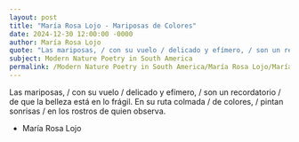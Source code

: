 ```yaml
---
layout: post
title: "María Rosa Lojo - Mariposas de Colores"
date: 2024-12-30 12:00:00 -0000
author: María Rosa Lojo
quote: "Las mariposas, / con su vuelo / delicado y efímero, / son un recordatorio / de que la belleza está en lo frágil."
subject: Modern Nature Poetry in South America
permalink: /Modern Nature Poetry in South America/María Rosa Lojo/María Rosa Lojo - Mariposas de Colores
---
```


Las mariposas, / con su vuelo / delicado y efímero, / son un recordatorio / de que la belleza está en lo frágil.
En su ruta colmada / de colores, / pintan sonrisas / en los rostros de quien observa.

- María Rosa Lojo
